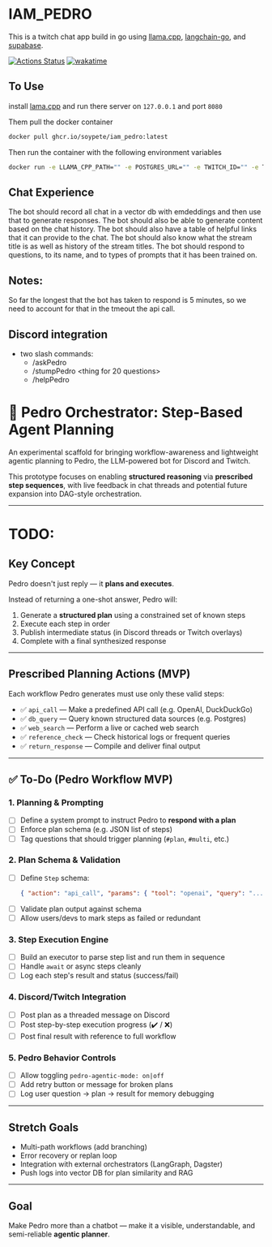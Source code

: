 # IAM_PEDRO

This is a twitch chat app build in go using [llama.cpp](https://github.com/ggerganov/llama.cpp), [langchain-go](https://github.com/tmc/langchaingo), and [supabase](https://supabase.com).

[![Actions Status](https://github.com/soypete/{}/workflows/build/badge.svg)](https://github.com/soypete/{}/actions/workflows/go.yml)
[![wakatime](https://wakatime.com/badge/user/953eeb5a-d347-44af-9d8b-a5b8a918cecf/project/018ef728-5089-4148-b326-592f7a744f7e.svg)](https://wakatime.com/badge/user/953eeb5a-d347-44af-9d8b-a5b8a918cecf/project/018ef728-5089-4148-b326-592f7a744f7e)

## To Use

install [lama.cpp](https://github.com/ggerganov/llama.cpp) and run there server on `127.0.0.1` and port `8080`

Them pull the docker container

```bash
docker pull ghcr.io/soypete/iam_pedro:latest
```

Then run the container with the following environment variables

```bash
docker run -e LLAMA_CPP_PATH="" -e POSTGRES_URL="" -e TWITCH_ID="" -e TWITCH_SECRET="" -e POSTGRES_VECTOR_URL=""
```

## Chat Experience

The bot should record all chat in a vector db with emdeddings and then use that to generate responses. The bot should also be able to generate content based on the chat history.
The bot should also have a table of helpful links that it can provide to the chat.
The bot should also know what the stream title is as well as history of the stream titles.
The bot should respond to questions, to its name, and to types of prompts that it has been trained on.

## Notes:

So far the longest that the bot has taken to respond is 5 minutes, so we need to account for that in the tmeout the api call.

## Discord integration

- two slash commands:
    - /askPedro <question>
    - /stumpPedro <thing for 20 questions>
    - /helpPedro
# 🤖 Pedro Orchestrator: Step-Based Agent Planning

An experimental scaffold for bringing workflow-awareness and lightweight agentic planning to Pedro, the LLM-powered bot for Discord and Twitch.

This prototype focuses on enabling **structured reasoning** via **prescribed step sequences**, with live feedback in chat threads and potential future expansion into DAG-style orchestration.

---
# TODO:

##  Key Concept

Pedro doesn't just reply — it **plans and executes**.

Instead of returning a one-shot answer, Pedro will:
1. Generate a **structured plan** using a constrained set of known steps
2. Execute each step in order
3. Publish intermediate status (in Discord threads or Twitch overlays)
4. Complete with a final synthesized response

---

##  Prescribed Planning Actions (MVP)

Each workflow Pedro generates must use only these valid steps:

- ✅ `api_call` — Make a predefined API call (e.g. OpenAI, DuckDuckGo)
- ✅ `db_query` — Query known structured data sources (e.g. Postgres)
- ✅ `web_search` — Perform a live or cached web search
- ✅ `reference_check` — Check historical logs or frequent queries
- ✅ `return_response` — Compile and deliver final output

---

## ✅ To-Do (Pedro Workflow MVP)

### 1. Planning & Prompting

- [ ] Define a system prompt to instruct Pedro to **respond with a plan**
- [ ] Enforce plan schema (e.g. JSON list of steps)
- [ ] Tag questions that should trigger planning (`#plan`, `#multi`, etc.)

### 2. Plan Schema & Validation

- [ ] Define `Step` schema:
  ```json
  { "action": "api_call", "params": { "tool": "openai", "query": "..." } }
  ```
- [ ] Validate plan output against schema
- [ ] Allow users/devs to mark steps as failed or redundant

### 3. Step Execution Engine

- [ ] Build an executor to parse step list and run them in sequence
- [ ] Handle `await` or async steps cleanly
- [ ] Log each step's result and status (success/fail)

### 4. Discord/Twitch Integration

- [ ] Post plan as a threaded message on Discord
- [ ] Post step-by-step execution progress (✔️ / ❌)
- [ ] Post final result with reference to full workflow

### 5. Pedro Behavior Controls

- [ ] Allow toggling `pedro-agentic-mode: on|off`
- [ ] Add retry button or message for broken plans
- [ ] Log user question → plan → result for memory debugging

---

##  Stretch Goals

- Multi-path workflows (add branching)
- Error recovery or replan loop
- Integration with external orchestrators (LangGraph, Dagster)
- Push logs into vector DB for plan similarity and RAG

---

##  Goal

Make Pedro more than a chatbot — make it a visible, understandable, and semi-reliable **agentic planner**.


